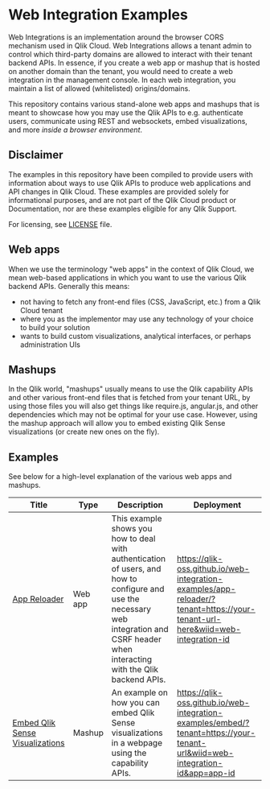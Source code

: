 # Web Integration Examples

Web Integrations is an implementation around the browser CORS mechanism used in Qlik Cloud. Web Integrations allows a tenant admin to control which third-party domains are allowed to interact with their tenant backend APIs. In essence, if you create a web app or mashup that is hosted on another domain than the tenant, you would need to create a web integration in the management console. In each web integration, you maintain a list of allowed (whitelisted) origins/domains.

This repository contains various stand-alone web apps and mashups that is meant to showcase how you may use the Qlik APIs to e.g. authenticate users, communicate using REST and websockets, embed  visualizations, and more _inside a browser environment_.

## Disclaimer

The examples in this repository have been compiled to provide users with information about ways to use Qlik APIs to produce web applications and API changes in Qlik Cloud. These examples are provided solely for informational purposes, and are not part of the Qlik Cloud product or Documentation, nor are these examples eligible for any Qlik Support.

For licensing, see [LICENSE](./LICENSE) file.

## Web apps

When we use the terminology "web apps" in the context of Qlik Cloud, we mean web-based applications in which you want to use the various Qlik backend APIs. Generally this means:

* not having to fetch any front-end files (CSS, JavaScript, etc.) from a Qlik Cloud tenant
* where you as the implementor may use any technology of your choice to build your solution
* wants to build custom visualizations, analytical interfaces, or perhaps administration UIs

## Mashups

In the Qlik world, "mashups" usually means to use the Qlik capability APIs and other various front-end files that is fetched from your tenant URL, by using those files you will also get things like require.js, angular.js, and other dependencies which may not be optimal for your use case. However, using the mashup approach will allow you to embed existing Qlik Sense visualizations (or create new ones on the fly).

## Examples

See below for a high-level explanation of the various web apps and mashups.

| Title                                                                   | Type    | Description | Deployment |
| ----------------------------------------------------------------------- | ------- | ----------- | -----------|
| [App Reloader](./app-reloader)                                          | Web app | This example shows you how to deal with authentication of users, and how to configure and use the necessary web integration and CSRF header when interacting with the Qlik backend APIs. | <https://qlik-oss.github.io/web-integration-examples/app-reloader/?tenant=https://your-tenant-url-here&wiid=web-integration-id> |
| [Embed Qlik Sense Visualizations](./embed-sense-visualizations)         | Mashup  | An example on how you can embed Qlik Sense visualizations in a webpage using the capability APIs. | <https://qlik-oss.github.io/web-integration-examples/embed/?tenant=https://your-tenant-url&wiid=web-integration-id&app=app-id> |
